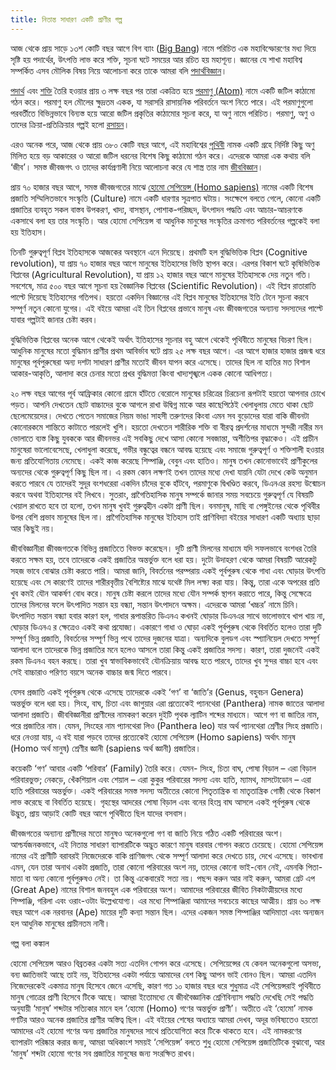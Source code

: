 ```yaml
---
title: নিতান্ত সাধারণ একটি প্রাণীর গল্প
---
```


আজ থেকে প্রায় সাড়ে ১৩শ কোটি বছর আগে বিগ ব্যাং ([Big Bang](https://en.wikipedia.org/wiki/Big_Bang)) নামে পরিচিত এক মহাবিস্ফোরণের মধ্য দিয়ে সৃষ্টি হয় পদার্থের, উৎপত্তি লাভ করে শক্তি, সূচনা ঘটে সময়ের আর রচিত হয় মহাশূন্য। জ্ঞানের যে শাখা মহাবিশ্ব সম্পর্কিত এসব মৌলিক বিষয় নিয়ে আলোচনা করে তাকে আমরা বলি [পদার্থবিজ্ঞান](https://bn.wikipedia.org/wiki/%E0%A6%AA%E0%A6%A6%E0%A6%BE%E0%A6%B0%E0%A7%8D%E0%A6%A5%E0%A6%AC%E0%A6%BF%E0%A6%9C%E0%A7%8D%E0%A6%9E%E0%A6%BE%E0%A6%A8)।

[পদার্থ](https://bn.wikipedia.org/wiki/%E0%A6%AA%E0%A6%A6%E0%A6%BE%E0%A6%B0%E0%A7%8D%E0%A6%A5) এবং [শক্তি](https://bn.wikipedia.org/wiki/%E0%A6%B6%E0%A6%95%E0%A7%8D%E0%A6%A4%E0%A6%BF) তৈরি হওয়ার প্রায় ৩ লক্ষ বছর পর তারা একত্রিত হয়ে [পরমাণু (Atom)](https://bn.wikipedia.org/wiki/%E0%A6%AA%E0%A6%B0%E0%A6%AE%E0%A6%BE%E0%A6%A3%E0%A7%81) নামে একটি জটিল কাঠামো গঠন করে। পরমাণু হল মৌলের ক্ষুদ্রতম একক, যা সরাসরি রাসায়নিক পরিবর্তনে অংশ নিতে পারে। এই পরমাণুগুলো পরবর্তীতে বিভিন্নভাবে বিন্যস্ত হয়ে আরো জটিল প্রকৃতির কাঠামোর সূচনা করে, যা অণু নামে পরিচিত। পরমাণু, অণু ও তাদের ক্রিয়া-প্রতিক্রিয়ার গল্পই হলো [রসায়ন](https://bn.wikipedia.org/wiki/%E0%A6%B0%E0%A6%B8%E0%A6%BE%E0%A6%AF%E0%A6%BC%E0%A6%A8)।

এরও অনেক পরে, আজ থেকে প্রায় ৩৮০ কোটি বছর আগে, এই মহাবিশ্বের [পৃথিবী](https://bn.wikipedia.org/wiki/%E0%A6%AA%E0%A7%83%E0%A6%A5%E0%A6%BF%E0%A6%AC%E0%A7%80) নামক একটি গ্রহে নির্দিষ্ট কিছু অণু মিলিত হয়ে বড় আকারের ও আরো জটিল ধরনের বিশেষ কিছু কাঠামো গঠন করে। এদেরকে আমরা এক কথায় বলি ‘জীব’। সমস্ত জীবজগৎ ও তাদের কার্যপ্রণালী নিয়ে আলোচনা করে যে শাস্ত্র তার নাম [জীববিজ্ঞান](https://bn.wikipedia.org/wiki/%E0%A6%9C%E0%A7%80%E0%A6%AC%E0%A6%AC%E0%A6%BF%E0%A6%9C%E0%A7%8D%E0%A6%9E%E0%A6%BE%E0%A6%A8)।

প্রায় ৭০ হাজার বছর আগে, সমস্ত জীবজগতের মাঝে [হোমো সেপিয়েন্স (Homo sapiens)](https://en.wikipedia.org/wiki/Human) নামের একটি বিশেষ প্রজাতি সম্মিলিতভাবে সংস্কৃতি (Culture) নামে একটি ধারণার সূত্রপাত ঘটায়। সংক্ষেপে বলতে গেলে, কোনো একটি প্রজাতির ব্যবহৃত সকল বাস্তব উপকরণ, খাদ্য, বাসস্থান, পোশাক-পরিচ্ছদ, উৎপাদন পদ্ধতি এবং আচার-আচরণকে একসাথে বলা হয় তার সংস্কৃতি। আর হোমো সেপিয়েন্স বা আধুনিক মানুষের সংস্কৃতির ক্রমাগত পরিবর্তনের গল্পকেই বলা হয় ইতিহাস।

তিনটি গুরুত্বপূর্ণ বিপ্লব ইতিহাসকে আজকের অবস্থানে এনে দিয়েছে। প্রথমটি হল বুদ্ধিভিত্তিক বিপ্লব (Cognitive revolution), যা প্রায় ৭০ হাজার বছর আগে মানুষের ইতিহাসের ভিত্তি স্থাপন করে। এরপর বিকাশ ঘটে কৃষিভিত্তিক বিপ্লবের (Agricultural Revolution), যা প্রায় ১২ হাজার বছর আগে মানুষের ইতিহাসকে দেয় নতুন গতি। সবশেষে, মাত্র ৫০০ বছর আগে সূচনা হয় বৈজ্ঞানিক বিপ্লবের (Scientific Revolution)। এই বিপ্লব রাতারাতি পাল্টে দিয়েছে ইতিহাসের গতিপথ। হয়তো একদিন বিজ্ঞানের এই বিপ্লব মানুষের ইতিহাসের ইতি টেনে সূচনা করবে সম্পূর্ণ নতুন কোনো যুগের। এই বইয়ে আমরা এই তিন বিপ্লবের প্রভাবে মানুষ এবং জীবজগতের অন্যান্য সদস্যদের পাল্টে যাবার গল্পটাই জানার চেষ্টা করব।

বুদ্ধিভিত্তিক বিপ্লবের অনেক আগে থেকেই অর্থাৎ ইতিহাসের সূচনার বহু আগে থেকেই পৃথিবীতে মানুষের বিচরণ ছিল। আধুনিক মানুষের মতো বুদ্ধিমান প্রাণীর প্রথম আবির্ভাব ঘটে প্রায় ২৫ লক্ষ বছর আগে। এর আগে হাজার হাজার প্রজন্ম ধরে মানুষের পূর্বপুরুষেরা অন্য দশটা সাধারণ প্রাণীর মতোই জীবন যাপন করে এসেছে। তাদের ছিল না হাতির মত বিশাল আকার-আকৃতি, আলাদা করে চেনার মতো প্রখর বুদ্ধিমত্তা কিংবা খাদ্যশৃঙ্খলে একক কোনো আধিপত্য।

২০ লক্ষ বছর আগের পূর্ব আফ্রিকার কোনো গ্রামে হাঁটতে বেরোলে মানুষের চরিত্রের চিরচেনা রূপটাই হয়তো আপনার চোখে পড়ত। আপনি দেখতেন ছোট বাচ্চাদের বুকে আগলে রাখা উদ্বিগ্ন মাকে আর কাছেপিঠেই খেলাধুলায় মেতে থাকা ছোট ছেলেমেয়েদের। দেখতে পেতেন সমাজের নিয়ম ভাঙা সাহসী তরুণদের কিংবা এমন সব বুড়োদের যারা বাকি জীবনটা কোনোরকমে শান্তিতে কাটাতে পারলেই খুশি। হয়তো দেখতেন শারীরিক শক্তি বা বীরত্ব প্রদর্শনের মাধ্যমে সুন্দরী নারীর মন ভোলাতে ব্যস্ত কিছু যুবককে আর জীবনভর এই সবকিছু দেখে আসা কোনো সবজান্তা, অশীতিপর বৃদ্ধাকেও। এই প্রাচীন মানুষেরা ভালোবেসেছে, খেলাধুলা করেছে, গভীর বন্ধুত্বের বন্ধনে আবদ্ধ হয়েছে এবং সমাজে গুরুত্বপূর্ণ ও শক্তিশালী হওয়ার জন্য প্রতিযোগিতায় নেমেছে। একই কাজ করেছে শিম্পাঞ্জি, বেবুন এবং হাতিও। মানুষ তখন কোনোভাবেই প্রাণীকুলের অন্যদের থেকে গুরুত্বপূর্ণ কিছু ছিল না। এ রকম কোন লক্ষণই তখন তাদের মধ্যে দেখা যায়নি যেটা দেখে কেউ অনুমান করতে পারবে যে তাদেরই সুদূর বংশধরেরা একদিন চাঁদের বুকে হাঁটবে, পরমাণুকে দ্বিখণ্ডিত করবে, ডিএনএর রহস্য উন্মোচন করবে অথবা ইতিহাসের বই লিখবে। সুতরাং, প্রাগৈতিহাসিক মানুষ সম্পর্কে জানার সময় সবচেয়ে গুরুত্বপূর্ণ যে বিষয়টি খেয়াল রাখতে হবে তা হলো, তখন মানুষ খুবই গুরুত্বহীন একটা প্রাণী ছিল। বনমানুষ, মাছি বা পেঙ্গুইনের থেকে পৃথিবীর উপর বেশি প্রভাব মানুষের ছিল না। প্রাগৈতিহাসিক মানুষের ইতিহাস তাই প্রাণিবিদ্যা বইয়ের সাধারণ একটি অধ্যায় ছাড়া আর কিছুই নয়।

জীববিজ্ঞানীরা জীবজগতকে বিভিন্ন প্রজাতিতে বিভক্ত করেছেন। দুটি প্রাণী মিলনের মাধ্যমে যদি সফলভাবে বংশধর তৈরি করতে সক্ষম হয়, তবে তাদেরকে একই প্রজাতির অন্তর্ভুক্ত বলে ধরা হয়। দুটো উদাহরণ থেকে আমরা বিষয়টি আরেকটু সহজ ভাবে বোঝার চেষ্টা করতে পারি। আমরা জানি, বিবর্তনের পরম্পরায় একই পূর্বপুরুষ থেকে গাধা এবং ঘোড়ার উৎপত্তি হয়েছে এবং সে কারণেই তাদের শারীরবৃত্তীয় বৈশিষ্ট্যের মাঝে যথেষ্ট মিল লক্ষ্য করা যায়। কিন্তু, তারা একে অপরের প্রতি খুব কমই যৌন আকর্ষণ বোধ করে। মানুষ চেষ্টা করলে তাদের মধ্যে যৌন সম্পর্ক স্থাপন করাতে পারে, কিন্তু সেক্ষেত্রে তাদের মিলনের ফলে উৎপাদিত সন্তান হয় বন্ধ্যা, সন্তান উৎপাদনে অক্ষম। এদেরকে আমরা ‘খচ্চর’ নামে চিনি। উৎপাদিত সন্তান বন্ধ্যা হবার কারণ হল, গাধার রূপান্তরিত ডিএনএ কখনই ঘোড়ার ডিএনএর সাথে ভালোভাবে খাপ খায় না, ঘোড়ার ডিএনএ র ক্ষেত্রেও একই কথা প্রযোজ্য। একারণে গাধা ও ঘোড়া একই পূর্বপুরুষ থেকে বিবর্তিত হলেও তারা দুটি সম্পূর্ণ ভিন্ন প্রজাতি, বিবর্তনের সম্পূর্ণ ভিন্ন পথে তাদের দুজনের যাত্রা। অন্যদিকে বুলডগ এবং স্প্যানিয়েল দেখতে সম্পূর্ণ আলাদা বলে তাদেরকে ভিন্ন প্রজাতির মনে হলেও আসলে তারা কিন্তু একই প্রজাতির সদস্য। কারণ, তারা দুজনেই একই রকম ডিএনএ বহন করছে। তারা খুব স্বাভাবিকভাবেই যৌনক্রিয়ায় আবদ্ধ হতে পারবে, তাদের খুব সুন্দর বাচ্চা হবে এবং সেই বাচ্চারাও পরিণত বয়সে অনেক বাচ্চার জন্ম দিতে পারবে।

যেসব প্রজাতি একই পূর্বপুরুষ থেকে এসেছে তাদেরকে একই ‘গণ’ বা ‘জাতি’র (Genus, বহুবচন Genera) অন্তর্ভুক্ত বলে ধরা হয়। সিংহ, বাঘ, চিতা এবং জাগুয়ার এরা প্রত্যেকেই প্যানথেরা (Panthera) নামক জাতের আলাদা আলাদা প্রজাতি। জীববিজ্ঞানীরা প্রাণীদের নামকরণ করেন দুইটি পৃথক ল্যাটিন শব্দের মাধ্যমে। আগে গণ বা জাতির নাম, পরে প্রজাতির নাম। যেমন, সিংহের নাম প্যানথেরা লিও (Panthera leo) যার অর্থ প্যানথেরা শ্রেণীর সিংহ প্রজাতি। ধরে নেওয়া যায়, এ বই যারা পড়বে তাদের প্রত্যেকেই হোমো সেপিয়েন্স (Homo sapiens) অর্থাৎ মানুষ (Homo অর্থ মানুষ) শ্রেণীর জ্ঞানী (sapiens অর্থ জ্ঞানী) প্রজাতির।

কয়েকটি ‘গণ’ আবার একটি ‘পরিবার’ (Family) তৈরি করে। যেমন- সিংহ, চিতা বাঘ, পোষা বিড়াল – এরা বিড়াল পরিবারভুক্ত; নেকড়ে, খেঁকশিয়াল এবং শেয়াল – এরা কুকুর পরিবারের সদস্য এবং হাতি, ম্যামথ, মাসটোডোন – এরা হাতি পরিবারের অন্তর্ভুক্ত। একই পরিবারের সমস্ত সদস্য অতীতের কোনো পিতৃতান্ত্রিক বা মাতৃতান্ত্রিক গোষ্ঠী থেকে বিকাশ লাভ করেছে বা বিবর্তিত হয়েছে। গৃহস্থের আদরের পোষা বিড়াল এবং বনের হিংস্র বাঘ আসলে একই পূর্বপুরুষ থেকে উদ্ভুত, প্রায় আড়াই কোটি বছর আগে পৃথিবীতে ছিল যাদের বসবাস।

জীবজগতের অন্যান্য প্রাণীদের মতো মানুষও অনেকগুলো গণ বা জাতি নিয়ে গঠিত একটি পরিবারের অংশ। আশ্চর্যজনকভাবে, এই নিতান্ত সাধারণ ব্যাপারটিকে অদ্ভুত কারণে মানুষ বারবার গোপন করতে চেয়েছে। হোমো সেপিয়েন্স নামের এই প্রাণীটি বরাবরই নিজেদেরকে বাকি প্রাণিজগৎ থেকে সম্পূর্ণ আলাদা করে দেখতে চায়, দেখে এসেছে। ভাবখানা এমন, যেন তারা অনাথ একটা প্রজাতি, তারা কোনো পরিবারের অংশ নয়, তাদের কোনো ভাই-বোন নেই, এমনকি পিতা-মাতা বা অন্য কোনো পূর্বপুরুষও নেই। তা কিন্তু একেবারেই সত্য নয়। পছন্দ করুন আর নাই করুন, আমরা গ্রেট এপ (Great Ape) নামের বিশাল জনবহুল এক পরিবারের অংশ। আমাদের পরিবারের জীবিত নিকটাত্মীয়দের মধ্যে শিম্পাঞ্জি, গরিলা এবং ওরাং-ওটাং উল্লেখযোগ্য। এর মধ্যে শিম্পাঞ্জিরা আমাদের সবচেয়ে কাছের আত্মীয়। প্রায় ৬০ লক্ষ বছর আগে এক নরবানর (Ape) মায়ের দুটি কন্যা সন্তান ছিল। এদের একজন সমস্ত শিম্পাঞ্জির আদিমাতা এবং অন্যজন হল আধুনিক মানুষের প্রাচীনতম নানী।

গল্প বলা কঙ্কাল

হোমো সেপিয়েন্স আরও বিব্রতকর একটা সত্য এতদিন গোপন করে এসেছে। সেপিয়েন্সের যে কেবল অনেকগুলো অসভ্য, বন্য জ্ঞাতিভাই আছে তাই নয়, ইতিহাসের একটা পর্যায়ে আমাদের বেশ কিছু আপন ভাই বোনও ছিল। আমরা এতদিন নিজেদেরকেই একমাত্র মানুষ হিসেবে জেনে এসেছি, কারণ গত ১০ হাজার বছর ধরে শুধুমাত্র এই সেপিয়েন্সরাই পৃথিবীতে মানুষ গোত্রের প্রাণী হিসেবে টিকে আছে। আমরা ইতোমধ্যে যে জীববৈজ্ঞানিক শ্রেণিবিন্যাস পদ্ধতি দেখেছি সেই পদ্ধতি অনুযায়ী ‘মানুষ’ শব্দটার সত্যিকার মানে হল ‘হোমো (Homo) গণের অন্তর্ভুক্ত প্রাণী’। অতীতে এই ‘হোমো’ নামক গণটির আরও অনেক প্রজাতির প্রাণীর অস্তিত্ব ছিল। এই বইয়ের শেষের অধ্যায়ে আমরা দেখব, অদূর ভবিষ্যতেও হয়তো আমাদের এই হোমো গণের অন্য প্রজাতির মানুষদের সাথে প্রতিযোগিতা করে টিকে থাকতে হবে। এই নামকরণের ব্যাপারটা পরিষ্কার করার জন্য, আমরা অধিকাংশ সময়ই ‘সেপিয়েন্স’ বলতে শুধু হোমো সেপিয়েন্স প্রজাতিটিকে বুঝাবো, আর ‘মানুষ’ শব্দটা হোমো গণের সব প্রজাতির মানুষের জন্য সংরক্ষিত রাখব।

